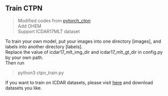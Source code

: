 ## Train CTPN
> Modified codes from [pytorch_ctpn](https://github.com/opconty/pytorch_ctpn)  
Add OHEM  
Support ICDAR17MLT dataset  

To train your own model, put your images into one directory [images], 
and labels into another directory [labels].  
Replace the value of icdar17_mlt_img_dir and icdar17_mlt_gt_dir in config.py by your own path.  
Then run
>python3 ctpn_train.py  

If you want to train on ICDAR datasets, please visit [here](https://rrc.cvc.uab.es) and download datasets you like.



